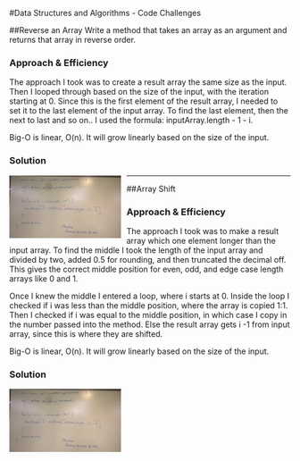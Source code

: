 #Data Structures and Algorithms - Code Challenges


##Reverse an Array
Write a method that takes an array as an argument and returns that array in reverse order.

### Approach & Efficiency
The approach I took was to create a result array the same size as the input.  Then I looped through based on the size of
 the input, with the iteration starting at 0.  Since this is the first element of the result array, I needed to set it 
 to the last element of the input array.  To find the last element, then the next to last and so on.. I used the 
 formula: inputArray.length - 1 - i.

Big-O is linear, O(n).  It will grow linearly based on the size of the input.

### Solution
<img src="assets/ReverseArray.jpg"
     alt="White Board Picture"
     style="float: left; margin-right: 10px; width: 200px;" />
     
________________________________________________________

##Array Shift

### Approach & Efficiency
The approach I took was to make a result array which one element longer than the input array.  To find the middle I took the length of the input array and divided by two, added 0.5 for rounding, and then truncated the decimal off.  This gives the correct middle position for even, odd, and edge case length arrays like 0 and 1.

Once I knew the middle I entered a loop, where i starts at 0.  Inside the loop I checked if i was less than the middle position, where the array is copied 1:1.  Then I checked if i was equal to the middle position, in which case I copy in the number passed into the method.  Else the result array gets i -1 from input array, since this is where they are shifted.

Big-O is linear, O(n).  It will grow linearly based on the size of the input.

### Solution
<img src="assets/ReverseArray.jpg"
     alt="White Board Picture"
     style="float: left; margin-right: 10px; width: 200px;" />

     
 